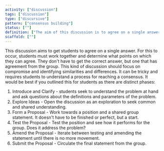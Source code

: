 ```yaml
---
activity: ["discussion"]
tags: ["discussion"]
type: ["discursive"]
pattern: ["consensus building"]
status: [""]
definition: ["The aim of this discussion is to agree on a single answer. Students must work together and work out what it is they can agree on. "]
scaffold: [""]
---
```


This discussion aims to get students to agree on a single answer. For this to occur, students must work together and determine what points on which they can agree. They don't have to get the correct answer, but one that has agreement from the group. This kind of discussion should focus on compromise and identifying similarities and differences. It can be tricky and requires students to understand a process for reaching a consensus. It would be best if you outlined this for students as there are distinct phases:

1. Introduce and Clarify - students seek to understand the problem at hand and ask questions about the definitions and parameters of the problem.
2. Explore Ideas - Open the discussion as an exploration to seek common and shared understanding.
3. Form a Proposal - Work towards a position and a shared group statement. It doesn't have to be finished or perfect, but a start.
4. Test the Proposal - Test the position and see how it performs for the group. Does it address the problem?
5. Amend the Proposal - Iterate between testing and amending the statement until there is no more movement.
6. Submit the Proposal - Circulate the final statement from the group.
